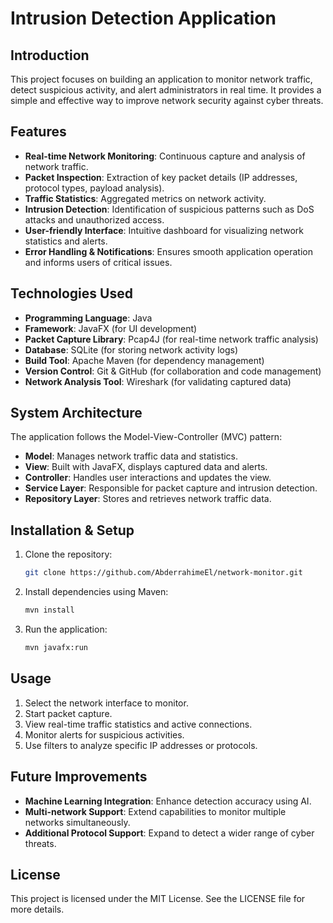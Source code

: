 # Intrusion Detection Application

## Introduction
This project focuses on building an application to monitor network traffic, detect suspicious activity, and alert administrators in real time. It provides a simple and effective way to improve network security against cyber threats.

## Features
- **Real-time Network Monitoring**: Continuous capture and analysis of network traffic.
- **Packet Inspection**: Extraction of key packet details (IP addresses, protocol types, payload analysis).
- **Traffic Statistics**: Aggregated metrics on network activity.
- **Intrusion Detection**: Identification of suspicious patterns such as DoS attacks and unauthorized access.
- **User-friendly Interface**: Intuitive dashboard for visualizing network statistics and alerts.
- **Error Handling & Notifications**: Ensures smooth application operation and informs users of critical issues.

## Technologies Used
- **Programming Language**: Java
- **Framework**: JavaFX (for UI development)
- **Packet Capture Library**: Pcap4J (for real-time network traffic analysis)
- **Database**: SQLite (for storing network activity logs)
- **Build Tool**: Apache Maven (for dependency management)
- **Version Control**: Git & GitHub (for collaboration and code management)
- **Network Analysis Tool**: Wireshark (for validating captured data)

## System Architecture
The application follows the Model-View-Controller (MVC) pattern:
- **Model**: Manages network traffic data and statistics.
- **View**: Built with JavaFX, displays captured data and alerts.
- **Controller**: Handles user interactions and updates the view.
- **Service Layer**: Responsible for packet capture and intrusion detection.
- **Repository Layer**: Stores and retrieves network traffic data.

## Installation & Setup
1. Clone the repository:
   ```sh
   git clone https://github.com/AbderrahimeEl/network-monitor.git
   ```
2. Install dependencies using Maven:
   ```sh
   mvn install
   ```
3. Run the application:
   ```sh
   mvn javafx:run
   ```

## Usage
1. Select the network interface to monitor.
2. Start packet capture.
3. View real-time traffic statistics and active connections.
4. Monitor alerts for suspicious activities.
5. Use filters to analyze specific IP addresses or protocols.

## Future Improvements
- **Machine Learning Integration**: Enhance detection accuracy using AI.
- **Multi-network Support**: Extend capabilities to monitor multiple networks simultaneously.
- **Additional Protocol Support**: Expand to detect a wider range of cyber threats.


## License
This project is licensed under the MIT License. See the LICENSE file for more details.

